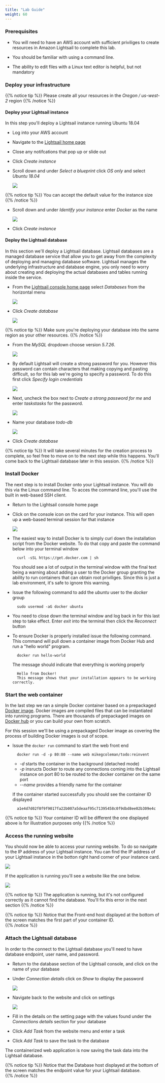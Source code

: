 ```yaml
---
title: "Lab Guide"
weight: 60
---
```


### Prerequisites
* You will need to have an AWS account with sufficient priviliges to create resources in Amazon Lightsail to complete this lab.

* You should be familiar with using a command line.

* The ability to edit files with a Linux text editor is helpful, but not mandatory

### Deploy your infrastructure
{{% notice tip %}}
Please create all your resources in the *Oregon / us-west-2* region
{{% /notice %}}

#### Deploy your Lightsail instance
In this step you'll deploy a Lightsail instance running Ubuntu 18.04

* Log into your AWS account

* Navigate to the <a href="https://lightsail.aws.amazon.com/ls/webapp/home" target="_blank"> Lightsail home page</a>
* Close any notifcations that pop up or slide out
* Click *Create instance* 
* Scroll down and under *Select a blueprint* click *OS only* and select *Ubuntu 18.04*

    ![](./images/ubuntu.png?classes=border)

{{% notice tip %}}
You can accept the default value for the instance size
{{% /notice %}}

* Scroll down and under *Identify your instance* enter *Docker* as the name

    ![](./images/instance_name.png?classes=border)

* Click *Create instance* 

#### Deploy the Lightsail database
In this section we'll deploy a Lightsail database. Lightsail databases are a managed database service that allow you to get away from the complexity of deploying and managing database software. Lightsail manages the underlying infrastructure and database engine, you only need to worry about creating and deploying the actual databases and tables running inside the service. 

* From the <a href="https://lightsail.aws.amazon.com/ls/webapp/home/" target="_blank">Lightsail console home page</a> select *Databases* from the horizontal menu

    ![](../../images/databases-menu.jpg?classes=border)

* Click *Create database*

    ![](../../images/create-database.jpg?classes=border)

{{% notice tip %}}
Make sure you're deploying your database into the same region as your other resources.
{{% /notice %}}


* From the *MySQL* dropdown choose version *5.7.26*. 

    ![](../../images/database_version.jpg?classes=border)

* By default Lightsail will create a strong password for you. However this password can contain characters that making copying and pasting difficult, so for this lab we're going to specify a password. To do this first click *Specify login credentials* 

    ![](../../images/specify_credentials.jpg?classes=border)

* Next, uncheck the box next to *Create a strong password for me* and enter *taskstasks* for the password. 

    ![](../../images/password.jpg?classes=border)

* Name your database *todo-db*

    ![](../../images/name-db.jpg?classes=border)

* Click *Create database* 

{{% notice tip %}}
It will take several minutes for the creation process to complete, so feel free to move on to the next step while this happens. You'll come back to the Lightsail database later in this session.
{{% /notice %}}   

### Install Docker
The next step is to install Docker onto your Lightsail instance. You will do this via the Linux command line. To acces the command line, you'll use the built in web-based SSH client. 

* Return to the Lightsail console home page

* Click on the console icon on the card for your instance. This will open up a web-based terminal session for that instance

    ![](../../images/console_icon.png?classes=border)

* The easiest way to install Docker is to simply curl down the installation script from the Docker website. To do that copy and paste the command below into your terminal window

        curl -sSL https://get.docker.com | sh

    You should see a lot of output in the terminal window with the final text being a warning about adding a user to the Docker group granting the ability to run containers that can obtain root priviliges. Since this is just a lab environment, it's safe to ignore this warning. 

* Issue the following command to add the *ubuntu* user to the *docker* group

        sudo usermod -aG docker ubuntu

* You need to close down the terminal window and log back in for this last step to take effect. Enter *exit* into the terminal then click the *Reconnect* button

* To ensure Docker is properly installed issue the following command. This command will pull down a container image from Docker Hub and run a "hello world" program.

        docker run hello-world

    The message should indicate that everything is working properly

        Hello from Docker!
        This message shows that your installation appears to be working correctly.

### Start the web container
In the last step we ran a simple Docker container based on a prepackaged <a href="https://docs.docker.com/engine/reference/commandline/images/" target="_blank">Docker image</a>. Docker images are compiled files that can be instantiated into running programs. There are thousands of prepackaged images on <a href="https://hub.docker.com/search?q=&type=image" target="_blank">Docker hub</a> or you can build your own from scratch. 

For this session we'll be using a prepackaged Docker image as covering the process of building Docker images is out of scope.

* Issue the `docker run` command to start the web front end

        docker run -d -p 80:80 --name web mikegcoleman/todo:reinvent
        
    * *-d*  starts the container in the background (detached mode)
    * *-p* insructs Docker to route any connections coming into the Lightsail instance on port 80 to be routed to the docker container on the same port
    * *--name* provides a friendly name for the container
    
    If the container started successfully you should see the container ID displayed
    
        a1e4d7d02f0f9f9017fa22b007a5deaaf95c71395458c0f9dbd8ee02b309e4c
        
{{% notice tip %}}
Your container ID will be different the one displayed above is for illustration purposes only
{{% /notice %}}

### Access the running website
You should now be able to access your running website. To do so navigate to the IP address of your Lightsail instance. You can find the IP address of your Lightsail instance in the botton right hand corner of your instance card. 

![](../../images/ip_address.png?classes=border)

If the application is running you'll see a website like the one below. 

![](../../images/website.png?classes=border)


{{% notice tip %}}
The application is running, but it's not configured correctly as it cannot find the database. You'll fix this error in the next section
{{% /notice %}}

{{% notice tip %}}
Notice that the Front-end host displayed at the bottom of the screen matches the first part of your container ID.  
{{% /notice %}}

### Attach the Lightsail database
In order to the connect to the Lightsail database you'll need to have database endpoint, user name, and password. 

* Return to the database section of the Lightsail console, and click on the name of your database

* Under *Connection details* click on *Show* to display the password

    ![](../../images/connection_details.png?classes=border)

* Navigate back to the website and click on settings

    ![](../../images/settings.png?classes=border)

* Fill in the details on the setting page with the values found under the *Connections details* section for your database

* Click *Add Task* from the website menu and enter a task

* Click *Add Task* to save the task to the database

The containerized web application is now saving the task data into the Lightsail database. 

{{% notice tip %}}
Notice that the Database host displayed at the bottom of the screen matches the endpoint value for your Lightsail database.   
{{% /notice %}}





